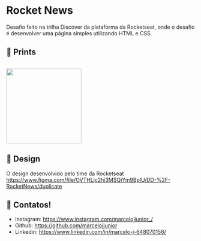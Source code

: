 # Rocket News
Desafio feito na trilha Discover da plataforma da Rocketseat, onde o desafio é desenvolver uma página simples utilizando HTML e CSS.
 
## 📱 Prints



<p align="left">
<code>
<img src="images/readme/printRocketNews" height="200px">
</code>
</p>
 
## 🎨 Design

O design desenvolvido pelo time da Rocketseat https://www.figma.com/file/OVTHLjc2hi3MSQiYm9BplU/DD-%2F-RocketNews/duplicate
## 📌 Contatos!
- Instagram: https://www.instagram.com/marcelojjunior_/
- Github: https://github.com/marcelojjunior
- Linkedin: https://www.linkedin.com/in/marcelo-j-648070156/